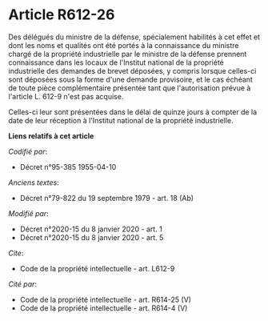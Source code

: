 # Article R612-26

Des délégués du     ministre de la défense, spécialement habilités à cet effet et dont les noms et qualités ont été portés à
la connaissance du ministre chargé de la propriété industrielle par le     ministre de la défense prennent connaissance dans
les locaux de l'Institut national de la propriété industrielle des demandes de brevet déposées, y compris lorsque celles-ci
sont déposées sous la forme d'une demande provisoire, et le cas échéant de toute pièce complémentaire présentée tant que
l'autorisation prévue à l'article L. 612-9 n'est pas acquise. 

Celles-ci leur sont présentées dans le délai de quinze jours à compter de la date de leur réception à l'Institut national de
la propriété industrielle.

**Liens relatifs à cet article**

_Codifié par_:

  - Décret n°95-385 1955-04-10

_Anciens textes_:

  - Décret n°79-822 du 19 septembre 1979 - art. 18 (Ab)

_Modifié par_:

  - Décret n°2020-15 du 8 janvier 2020 - art. 1
  - Décret n°2020-15 du 8 janvier 2020 - art. 5

_Cite_:

  - Code de la propriété intellectuelle - art. L612-9

_Cité par_:

  - Code de la propriété intellectuelle - art. R614-25 (V)
  - Code de la propriété intellectuelle - art. R614-4 (V)
